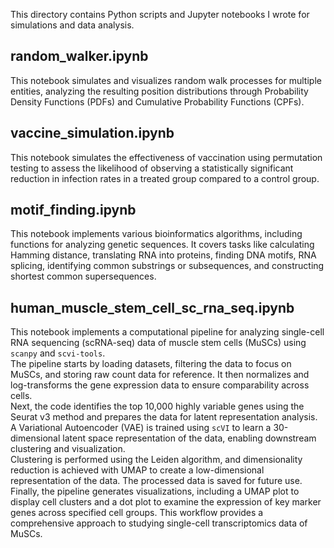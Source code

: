 This directory contains Python scripts and Jupyter notebooks I wrote for simulations and data analysis.
## random_walker.ipynb
This notebook simulates and visualizes random walk processes for multiple entities, analyzing the resulting position distributions through Probability Density Functions (PDFs) and Cumulative Probability Functions (CPFs).
## vaccine_simulation.ipynb
This notebook simulates the effectiveness of vaccination using permutation testing to assess the likelihood of observing a statistically significant reduction in infection rates in a treated group compared to a control group.
## motif_finding.ipynb
This notebook implements various bioinformatics algorithms, including functions for analyzing genetic sequences. It covers tasks like calculating Hamming distance, translating RNA into proteins, finding DNA motifs, RNA splicing, identifying common substrings or subsequences, and constructing shortest common supersequences.
## human_muscle_stem_cell_sc_rna_seq.ipynb
This notebook implements a computational pipeline for analyzing single-cell RNA sequencing (scRNA-seq) data of muscle stem cells (MuSCs) using ```scanpy``` and ```scvi-tools```.  
The pipeline starts by loading datasets, filtering the data to focus on MuSCs, and storing raw count data for reference. It then normalizes and log-transforms the gene expression data to ensure comparability across cells.  
Next, the code identifies the top 10,000 highly variable genes using the Seurat v3 method and prepares the data for latent representation analysis. A Variational Autoencoder (VAE) is trained using ```scVI``` to learn a 30-dimensional latent space representation of the data, enabling downstream clustering and visualization.  
Clustering is performed using the Leiden algorithm, and dimensionality reduction is achieved with UMAP to create a low-dimensional representation of the data. The processed data is saved for future use.  
Finally, the pipeline generates visualizations, including a UMAP plot to display cell clusters and a dot plot to examine the expression of key marker genes across specified cell groups. This workflow provides a comprehensive approach to studying single-cell transcriptomics data of MuSCs.
